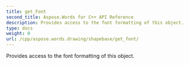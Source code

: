 ```yaml
---
title: get_Font
second_title: Aspose.Words for C++ API Reference
description: Provides access to the font formatting of this object. 
type: docs
weight: 0
url: /cpp/aspose.words.drawing/shapebase/get_font/
---
```


Provides access to the font formatting of this object. 

